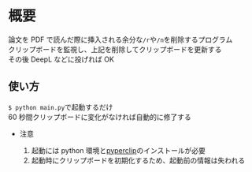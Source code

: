 # 概要

論文を PDF で読んだ際に挿入される余分な`/r`や`/n`を削除するプログラム\
クリップボードを監視し、上記を削除してクリップボードを更新する\
その後 DeepL などに投げれば OK

## 使い方

`$ python main.py`で起動するだけ\
60 秒間クリップボードに変化がなければ自動的に修了する

- 注意

    1. 起動には python 環境と[pyperclip](https://pypi.org/project/pyperclip/)のインストールが必要
    2. 起動時にクリップボードを初期化するため、起動前の情報は失われる
